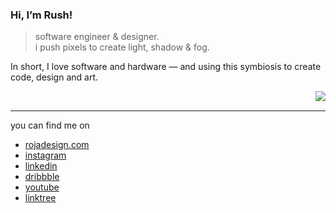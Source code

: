 ### Hi, I’m Rush!

> software engineer & designer.<br />
> i push pixels to create light, shadow & fog.<br />

In short, I love software and hardware — and using this symbiosis to create code, design and art.

[<img src="https://github-readme-stats.vercel.app/api/top-langs/?username=rojadesign&count_private=true&layout=default" align="right"/>](https://github.com/anuraghazra/github-readme-stats)
<br />

---

you can find me on

- [rojadesign.com](https://www.rojadesign.com)
- [instagram](https://www.instagram.com/rojadesign)
- [linkedin](https://www.linkedin.com/in/rush-ali-24574b162/)
- [dribbble](https://dribbble.com/rojadesign)
- [youtube](https://www.youtube.com/rojadesign)
- [linktree](https://linktr.ee/rojadesign)

